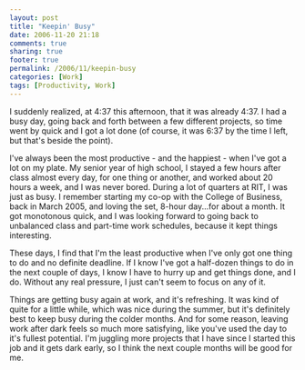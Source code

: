 ```yaml
---
layout: post
title: "Keepin' Busy"
date: 2006-11-20 21:18
comments: true
sharing: true
footer: true
permalink: /2006/11/keepin-busy
categories: [Work]
tags: [Productivity, Work]
---
```

I suddenly realized, at 4:37 this afternoon, that it was already 4:37.  I had a busy day, going back and forth between a few different projects, so time went by quick and I got a lot done (of course, it was 6:37 by the time I left, but that's beside the point).

I've always been the most productive - and the happiest - when I've got a lot on my plate.  My senior year of high school, I stayed a few hours after class almost every day, for one thing or another, and worked about 20 hours a week, and I was never bored.  During a lot of quarters at RIT, I was just as busy.  I remember starting my co-op with the College of Business, back in March 2005, and loving the set, 8-hour day...for about a month.  It got monotonous quick, and I was looking forward to going back to unbalanced class and part-time work schedules, because it kept things interesting.

These days, I find that I'm the least productive when I've only got one thing to do and no definite deadline.  If I know I've got a half-dozen things to do in the next couple of days, I know I have to hurry up and get things done, and I do.  Without any real pressure, I just can't seem to focus on any of it.

Things are getting busy again at work, and it's refreshing.  It was kind of quite for a little while, which was nice during the summer, but it's definitely best to keep busy during the colder months.  And for some reason, leaving work after dark feels so much more satisfying, like you've used the day to it's fullest potential.  I'm juggling more projects that I have since I started this job and it gets dark early, so I think the next couple months will be good for me.
